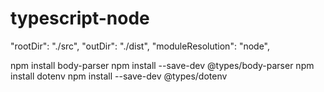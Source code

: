 # typescript-node

"rootDir": "./src",
"outDir": "./dist",
"moduleResolution": "node",

npm install body-parser
npm install --save-dev @types/body-parser
npm install dotenv 
npm install --save-dev @types/dotenv